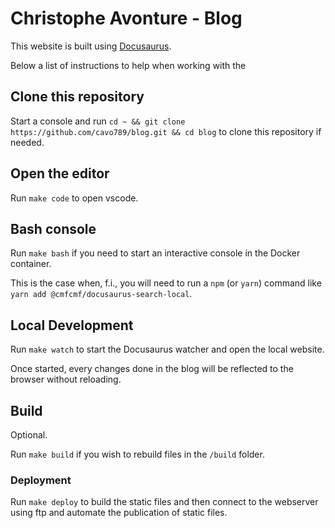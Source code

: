 # Christophe Avonture - Blog

This website is built using [Docusaurus](https://docusaurus.io/).

Below a list of instructions to help when working with the 

## Clone this repository

Start a console and run `cd ~ && git clone https://github.com/cavo789/blog.git && cd blog` to clone this repository if needed.

## Open the editor

Run `make code` to open vscode.

## Bash console

Run `make bash` if you need to start an interactive console in the Docker container.

This is the case when, f.i., you will need to run a `npm` (or `yarn`) command like `yarn add @cmfcmf/docusaurus-search-local`.

## Local Development

Run `make watch` to start the Docusaurus watcher and open the local website.

Once started, every changes done in the blog will be reflected to the browser without reloading.

## Build

Optional.

Run `make build` if you wish to rebuild files in the `/build` folder.

### Deployment

Run `make deploy` to build the static files and then connect to the webserver using ftp and automate the publication of static files.
